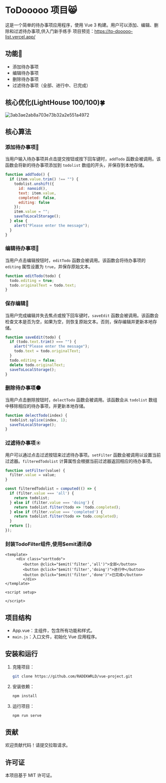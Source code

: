# ToDooooo 项目😸

这是一个简单的待办事项应用程序，使用 Vue 3 构建。用户可以添加、编辑、删除和过滤待办事项,供入门新手练手
项目预览：https://to-dooooo-list.vercel.app/

## 功能👻

- 添加待办事项
- 编辑待办事项
- 删除待办事项
- 过滤待办事项（全部、进行中、已完成）
 
## 核心优化(LightHouse 100/100)🍀
![3ab3ae2ab8a703e73b32a2e551a4972](https://github.com/user-attachments/assets/9efee9bf-4f7c-4c6e-93a4-f3379dcfad17)


## 核心算法

### 添加待办事项🦚

当用户输入待办事项并点击提交按钮或按下回车键时，`addTodo` 函数会被调用。该函数会将新的待办事项添加到 `todolist` 数组的开头，并保存到本地存储。

```javascript
function addTodo() {
  if (item.value.trim() !== "") {
    todolist.unshift({
      id: nanoid(),
      text: item.value,
      completed: false,
      editing: false
    });
    item.value = "";
    saveToLocalStorage();
  } else {
    alert("Please enter the message");
  }
}
```

### 编辑待办事项🌸

当用户点击编辑按钮时，`editTodo` 函数会被调用。该函数会将待办事项的 `editing` 属性设置为 `true`，并保存原始文本。

```javascript
function editTodo(todo) {
  todo.editing = true;
  todo.originalText = todo.text;
}
```

### 保存编辑🪷

当用户完成编辑并失去焦点或按下回车键时，`saveEdit` 函数会被调用。该函数会检查文本是否为空，如果为空，则恢复原始文本。否则，保存编辑并更新本地存储。

```javascript
function saveEdit(todo) {
  if (todo.text.trim() === "") {
    alert("Please enter the message");
    todo.text = todo.originalText;
  }
  todo.editing = false;
  delete todo.originalText;
  saveToLocalStorage();
}
```

### 删除待办事项🌑

当用户点击删除按钮时，`delectTodo` 函数会被调用。该函数会从 `todolist` 数组中移除相应的待办事项，并更新本地存储。

```javascript
function delectTodo(index) {
  todolist.splice(index, 1);
  saveToLocalStorage();
}
```

### 过滤待办事项☀️

用户可以通过点击过滤按钮来过滤待办事项。`setFilter` 函数会被调用以设置当前过滤器。`filteredTodolist` 计算属性会根据当前过滤器返回相应的待办事项。

```javascript
function setFilter(value) {
  filter.value = value;
}

const filteredTodolist = computed(() => {
  if (filter.value === 'all') {
    return todolist;
  } else if (filter.value === 'doing') {
    return todolist.filter(todo => !todo.completed);
  } else if (filter.value === 'completed') {
    return todolist.filter(todo => todo.completed);
  }
  return [];
});
```

### 封装TodoFilter组件,使用$emit通讯🌞
```Vue
<template>
     <div class="sorttodo">
        <button @click="$emit('filter','all')">全部</button>
        <button @click="$emit('filter','doing')">进行中</button>
        <button @click="$emit('filter','done')">已完成</button>
        </div>
</template>

<script setup>

</script>
```

## 项目结构

- App.vue：主组件，包含所有功能和样式。
- `main.js`：入口文件，初始化 Vue 应用程序。

## 安装和运行

1. 克隆项目：
    ```sh
    git clone https://github.com/RADEKWRLD/vue-project.git
    ```
2. 安装依赖：
    ```sh
    npm install
    ```
3. 运行项目：
    ```sh
    npm run serve
    ```

## 贡献

欢迎贡献代码！请提交拉取请求。

## 许可证

本项目基于 MIT 许可证。
```
